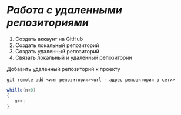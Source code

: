 # ***Работа с удаленными репозиториями***
1. Создать аккаунт на GitHub
2. Создать локальный репозиторий
3. Создать удаленный репозиторий
4. Связать локальный и удаленный репозитории

 Добавить удаленный репозиторий к проекту
   ```
   git remote add <имя репозитория><url - адрес репозитория в сети>
   ```
```C#
whille(n<0)
{
   n++;
}
```